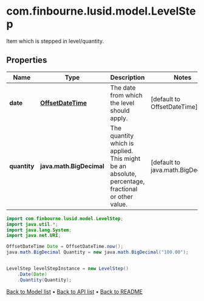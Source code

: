 # com.finbourne.lusid.model.LevelStep
Item which is stepped in level/quantity.

## Properties

Name | Type | Description | Notes
------------ | ------------- | ------------- | -------------
**date** | [**OffsetDateTime**](OffsetDateTime.md) | The date from which the level should apply. | [default to OffsetDateTime]
**quantity** | **java.math.BigDecimal** | The quantity which is applied. This might be an absolute, percentage, fractional or other value. | [default to java.math.BigDecimal]

```java
import com.finbourne.lusid.model.LevelStep;
import java.util.*;
import java.lang.System;
import java.net.URI;

OffsetDateTime Date = OffsetDateTime.now();
java.math.BigDecimal Quantity = new java.math.BigDecimal("100.00");


LevelStep levelStepInstance = new LevelStep()
    .Date(Date)
    .Quantity(Quantity);
```


[Back to Model list](../README.md#documentation-for-models) &#8226; [Back to API list](../README.md#documentation-for-api-endpoints) &#8226; [Back to README](../README.md)
